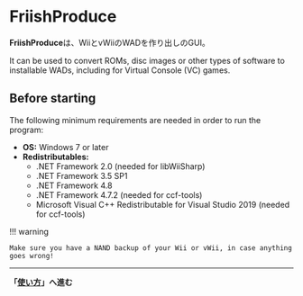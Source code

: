 # FriishProduce

**FriishProduce**は、WiiとvWiiのWADを作り出しのGUI。

It can be used to convert ROMs, disc images or other types of software to installable WADs, including for Virtual Console (VC) games.

## Before starting

The following minimum requirements are needed in order to run the program:

* **OS:** Windows 7 or later
* **Redistributables:**
    * .NET Framework 2.0 (needed for libWiiSharp)
    * .NET Framework 3.5 SP1
    * .NET Framework 4.8
    * .NET Framework 4.7.2 (needed for ccf-tools)
    * Microsoft Visual C++ Redistributable for Visual Studio 2019 (needed for ccf-tools)

!!! warning

    Make sure you have a NAND backup of your Wii or vWii, in case anything goes wrong!

----

**「[使い方](tutorial.md)」へ進む**
